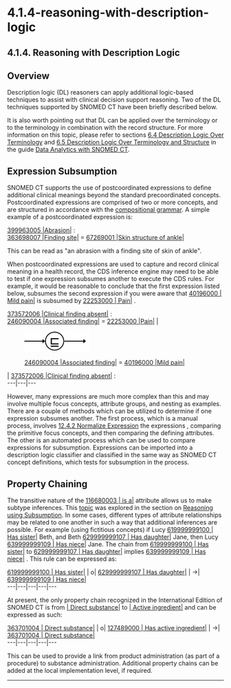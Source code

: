 # 4.1.4-reasoning-with-description-logic

## 4.1.4. Reasoning with Description Logic

## Overview

Description logic (DL) reasoners can apply additional logic-based techniques to assist with clinical decision support reasoning. Two of the DL techniques supported by SNOMED CT have been briefly described below.

It is also worth pointing out that DL can be applied over the terminology or to the terminology in combination with the record structure. For more information on this topic, please refer to sections [6.4 Description Logic Over Terminology](https://confluence.ihtsdotools.org/display/DOCANLYT/6.4+Description+Logic+Over+Terminology) and [6.5 Description Logic Over Terminology and Structure](https://confluence.ihtsdotools.org/display/DOCANLYT/6.5+Description+Logic+Over+Terminology+and+Structure) in the guide [Data Analytics with SNOMED CT](https://confluence.ihtsdotools.org/display/DOCANLYT/Data+Analytics+with+SNOMED+CT).

## Expression Subsumption

SNOMED CT supports the use of postcoordinated expressions to define additional clinical meanings beyond the standard precoordinated concepts. Postcoordinated expressions are comprised of two or more concepts, and are structured in accordance with the [compositional grammar](https://confluence.ihtsdotools.org/display/DOCGLOSS/compositional+grammar). A simple example of a postcoordinated expression is:

[399963005 |Abrasion|](http://snomed.info/id/399963005) :\
[363698007 |Finding site|](http://snomed.info/id/363698007) = [67269001 |Skin structure of ankle|](http://snomed.info/id/67269001)

This can be read as "an abrasion with a finding site of skin of ankle".

When postcoordinated expressions are used to capture and record clinical meaning in a health record, the CDS inference engine may need to be able to test if one expression subsumes another to execute the CDS rules. For example, it would be reasonable to conclude that the first expression listed below, subsumes the second expression if you were aware that [40196000 | Mild pain|](http://snomed.info/id/40196000) is subsumed by [22253000 | Pain|](http://snomed.info/id/22253000) .

[373572006 |Clinical finding absent|](http://snomed.info/id/373572006) :\
[246090004 |Associated finding|](http://snomed.info/id/246090004) = [22253000 |Pain|](http://snomed.info/id/22253000) |

<figure><img src="../../images/123897641.png" alt=""><figcaption><p><a href="http://snomed.info/id/246090004">246090004 |Associated finding|</a> = <a href="http://snomed.info/id/40196000">40196000 |Mild pain|</a></p></figcaption></figure>

\| [373572006 |Clinical finding absent|](http://snomed.info/id/373572006) :\
\---|---|---

However, many expressions are much more complex than this and may involve multiple focus concepts, attribute groups, and nesting as examples. There are a couple of methods which can be utilized to determine if one expression subsumes another. The first process, which is a manual process, involves [12.4.2 Normalize Expression](../../pages/createpage.action) the expressions , comparing the primitive focus concepts, and then comparing the defining attributes. The other is an automated process which can be used to compare expressions for subsumption. Expressions can be imported into a description logic classifier and classified in the same way as SNOMED CT concept definitions, which tests for subsumption in the process.

## Property Chaining

The transitive nature of the [116680003 | is a|](http://snomed.info/id/116680003) attribute allows us to make subtype inferences. This [topic](https://confluence.ihtsdotools.org/pages/editpage.action?pageId=34865699#ReasoningwithDescriptionLogic-transitivity) was explored in the section on [Reasoning using Subsumption](../../4%20inference-engine/4.1%20reasoning-with-snomed-ct/4.1.2.-Reasoning-using-Subsumption_123897601.html). In some cases, different types of attribute relationships may be related to one another in such a way that additional inferences are possible. For example (using fictitious concepts) if Lucy [619999999100 | Has sister|](http://snomed.org/fictid#619999999100) Beth, and Beth [629999999107 | Has daughter|](http://snomed.org/fictid#629999999107) Jane, then Lucy [639999999109 | Has niece|](http://snomed.org/fictid#639999999109) Jane. The chain from [619999999100 | Has sister|](http://snomed.org/fictid#619999999100) to [629999999107 | Has daughter|](http://snomed.org/fictid#629999999107) implies [639999999109 | Has niece|](http://snomed.org/fictid#639999999109) . This rule can be expressed as:

[619999999100 | Has sister|](http://snomed.org/fictid#619999999100) | o| [629999999107 | Has daughter|](http://snomed.org/fictid#629999999107) | →| [639999999109 | Has niece|](http://snomed.org/fictid#639999999109)\
\---|---|---|---|---

At present, the only property chain recognized in the International Edition of SNOMED CT is from [| Direct substance|](http://snomed.org/fictid) to [| Active ingredient|](http://snomed.org/fictid) and can be expressed as such:

[363701004 | Direct substance|](http://snomed.info/id/363701004) | o| [127489000 | Has active ingredient|](http://snomed.info/id/127489000) | →| [363701004 | Direct substance|](http://snomed.info/id/363701004)\
\---|---|---|---|---

This can be used to provide a link from product administration (as part of a procedure) to substance administration. Additional property chains can be added at the local implementation level, if required.

***
